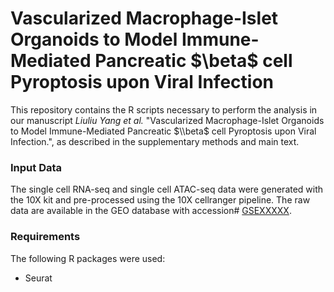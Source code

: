# Vascularized Macrophage-Islet Organoids to Model Immune-Mediated Pancreatic \$\\beta\$ cell Pyroptosis upon Viral Infection

This repository contains the R scripts necessary to perform the analysis in our
manuscript *Liuliu Yang et al.* "Vascularized Macrophage-Islet Organoids to Model
Immune-Mediated Pancreatic $\\beta$ cell Pyroptosis upon Viral Infection.", as described in the supplementary
methods and main text.

### Input Data

The single cell RNA-seq and single cell ATAC-seq data were generated with the 10X kit and pre-processed
using the 10X cellranger pipeline. The raw data are available in the GEO
database with accession#
[GSEXXXXX](https://www.ncbi.nlm.nih.gov/geo/query/acc.cgi?&acc=GSE207352).

### Requirements

The following R packages were used:
- Seurat

